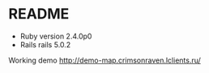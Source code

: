 # README



* Ruby version 2.4.0p0
* Rails rails 5.0.2

Working demo http://demo-map.crimsonraven.lclients.ru/
